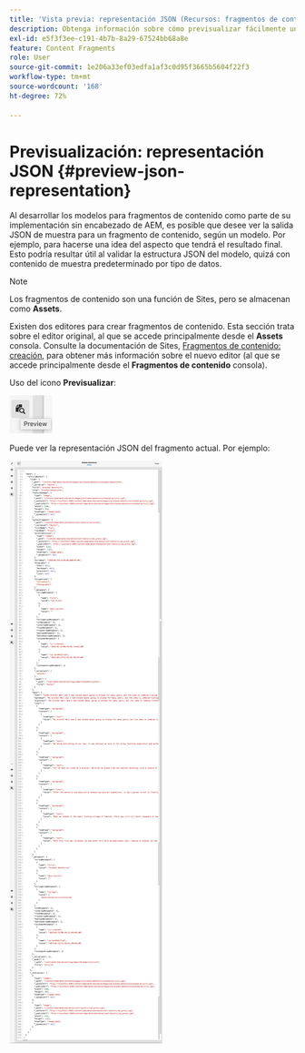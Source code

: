 ```yaml
---
title: 'Vista previa: representación JSON (Recursos: fragmentos de contenido)'
description: Obtenga información sobre cómo previsualizar fácilmente una representación de JSON de sus Fragmentos de contenido al implementar su solución de AEM sin encabezado.
exl-id: e5f3f3ee-c191-4b7b-8a29-67524bb68a8e
feature: Content Fragments
role: User
source-git-commit: 1e206a33ef03edfa1af3c0d95f3665b5604f22f3
workflow-type: tm+mt
source-wordcount: '168'
ht-degree: 72%

---
```


# Previsualización: representación JSON {#preview-json-representation}

Al desarrollar los modelos para fragmentos de contenido como parte de su implementación sin encabezado de AEM, es posible que desee ver la salida JSON de muestra para un fragmento de contenido, según un modelo. Por ejemplo, para hacerse una idea del aspecto que tendrá el resultado final. Esto podría resultar útil al validar la estructura JSON del modelo, quizá con contenido de muestra predeterminado por tipo de datos.

>[!NOTE]
>
>Los fragmentos de contenido son una función de Sites, pero se almacenan como **Assets**.
>
>Existen dos editores para crear fragmentos de contenido. Esta sección trata sobre el editor original, al que se accede principalmente desde el **Assets** consola. Consulte la documentación de Sites, [Fragmentos de contenido: creación](/help/sites-cloud/administering/content-fragments/authoring.md), para obtener más información sobre el nuevo editor (al que se accede principalmente desde el **Fragmentos de contenido** consola).

Uso del icono **Previsualizar**:

![Editor de fragmentos de contenido: pestaña Vista previa](assets/cfm-preview-01.png)

Puede ver la representación JSON del fragmento actual. Por ejemplo:

![Editor de fragmentos de contenido: vista previa de un fragmento](assets/cfm-preview-02.png)

<!--
**Copy URL** lets you copy to clipboard the URL for either author or publish.
-->